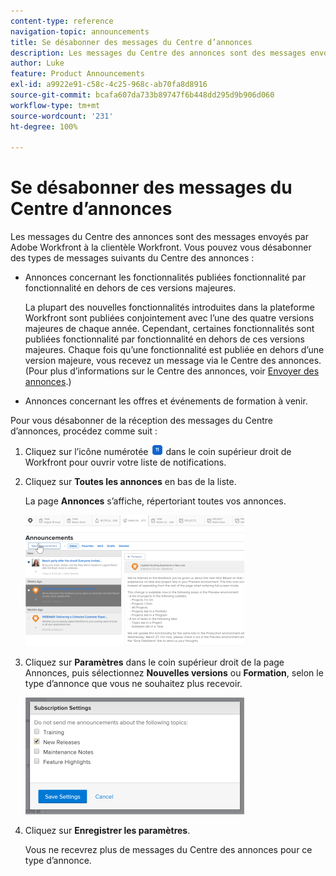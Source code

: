 ```yaml
---
content-type: reference
navigation-topic: announcements
title: Se désabonner des messages du Centre d’annonces
description: Les messages du Centre des annonces sont des messages envoyés par Adobe Workfront à la clientèle Workfront. Vous pouvez vous désabonner des messages du Centre des annonces.
author: Luke
feature: Product Announcements
exl-id: a9922e91-c58c-4c25-968c-ab70fa8d8916
source-git-commit: bcafa607da733b89747f6b448dd295d9b906d060
workflow-type: tm+mt
source-wordcount: '231'
ht-degree: 100%

---
```


# Se désabonner des messages du Centre d’annonces

Les messages du Centre des annonces sont des messages envoyés par Adobe Workfront à la clientèle Workfront. Vous pouvez vous désabonner des types de messages suivants du Centre des annonces :

* Annonces concernant les fonctionnalités publiées fonctionnalité par fonctionnalité en dehors de ces versions majeures.

  La plupart des nouvelles fonctionnalités introduites dans la plateforme Workfront sont publiées conjointement avec l’une des quatre versions majeures de chaque année. Cependant, certaines fonctionnalités sont publiées fonctionnalité par fonctionnalité en dehors de ces versions majeures. Chaque fois qu’une fonctionnalité est publiée en dehors d’une version majeure, vous recevez un message via le Centre des annonces. (Pour plus d’informations sur le Centre des annonces, voir [Envoyer des annonces](../../administration-and-setup/get-started-wf-administration/view-send-announcements.md).)

* Annonces concernant les offres et événements de formation à venir.

Pour vous désabonner de la réception des messages du Centre d’annonces, procédez comme suit :

1. Cliquez sur l’icône numérotée ![](assets/notifications-icon-jewel.jpg) dans le coin supérieur droit de Workfront pour ouvrir votre liste de notifications.
1. Cliquez sur **Toutes les annonces** en bas de la liste.

   La page **Annonces** s’affiche, répertoriant toutes vos annonces.

   ![](assets/announcements-page-qs-350x210.png)

1. Cliquez sur **Paramètres** dans le coin supérieur droit de la page Annonces, puis sélectionnez **Nouvelles versions** ou **Formation**, selon le type d’annonce que vous ne souhaitez plus recevoir.

   ![](assets/announcementcenter-settings-350x187.png)

1. Cliquez sur **Enregistrer les paramètres**.

   Vous ne recevrez plus de messages du Centre des annonces pour ce type d’annonce.
